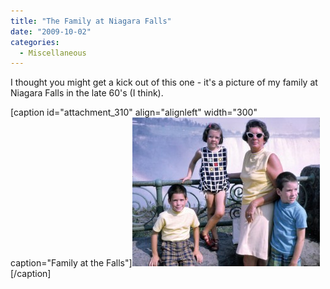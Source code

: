 ```yaml
---
title: "The Family at Niagara Falls"
date: "2009-10-02"
categories: 
  - Miscellaneous
---
```


I thought you might get a kick out of this one - it's a picture of my family at Niagara Falls in the late 60's (I think).

\[caption id="attachment\_310" align="alignleft" width="300" caption="Family at the Falls"\]![Family at the Falls](images/Family-at-the-Falls-300x238.jpg "Family at the Falls")\[/caption\]
